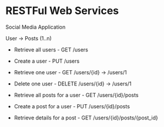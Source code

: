 # RESTFul Web Services

Social Media Application

User -> Posts (1..n)

- Retrieve all users    - GET /users
- Create a user         - PUT /users
- Retrieve one user     - GET /users/{id} -> /users/1
- Delete one user       - DELETE /users/{id} -> /users/1

- Retrieve all posts for a user     - GET /users/{id}/posts
- Create a post for a user          - PUT /users/{id}/posts
- Retrieve details for a post       - GET /users/{id}/posts/{post_id}